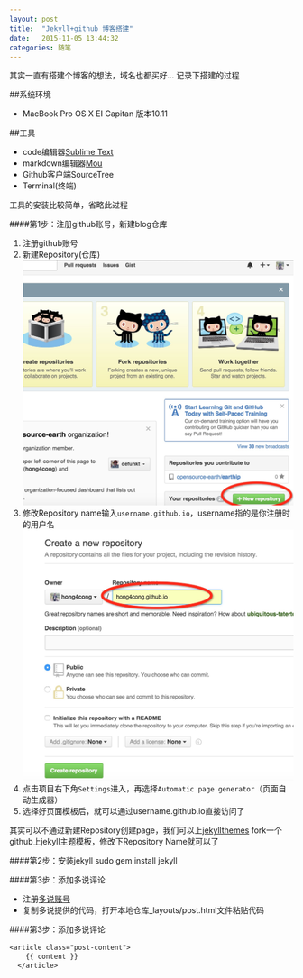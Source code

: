 ```yaml
---
layout: post
title:  "Jekyll+github 博客搭建"
date:   2015-11-05 13:44:32
categories: 随笔
---
```

其实一直有搭建个博客的想法，域名也都买好...
记录下搭建的过程

##系统环境
* MacBook Pro OS X EI Capitan 版本10.11

##工具
* code编辑器[Sublime Text](http://sublimetext.com)
* markdown编辑器[Mou](http://www.macupdate.com/app/mac/40420/mou)
* Github客户端SourceTree
* Terminal(终端)

工具的安装比较简单，省略此过程

####第1步：注册github账号，新建blog仓库
1. 注册github账号
2. 新建Repository(仓库)
![image](https://github.com/hong4cong/hong4cong.github.io/raw/master/images/2015.11.05/0CDCD449-2BA2-4F8C-9523-ED880F7EAC33.png)
3. 修改Repository name输入`username.github.io`，username指的是你注册时的用户名
![image](https://github.com/hong4cong/hong4cong.github.io/raw/master/images/2015.11.05/BF03E8B7-CAE4-4E22-8E41-1ACCBFA98A61.png)
4. 点击项目右下角`Settings`进入，再选择`Automatic page generator`（页面自动生成器）
5. 选择好页面模板后，就可以通过username.github.io直接访问了

其实可以不通过新建Repository创建page，我们可以上[jekyllthemes](http://jekyllthemes.org/) fork一个github上jekyll主题模板，修改下Repository Name就可以了

####第2步：安装jekyll
sudo gem install jekyll

####第3步：添加多说评论
* 注册[多说账号](http://duoshuo.com/)
* 复制多说提供的代码，打开本地仓库_layouts/post.html文件粘贴代码

####第3步：添加多说评论
```
<article class="post-content">
    {{ content }}
  </article>
```
